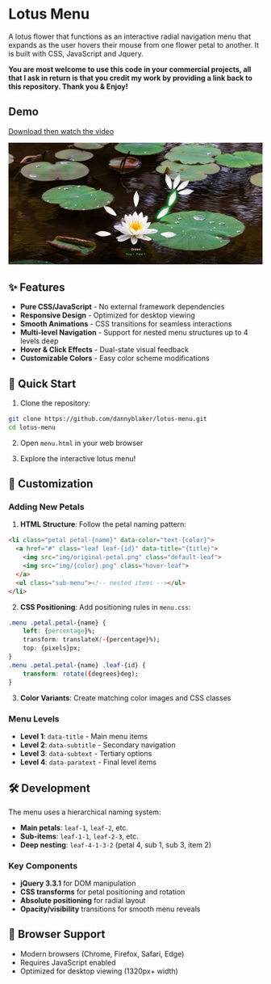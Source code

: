 # Lotus Menu

A lotus flower that functions as an interactive radial navigation menu that expands as the user hovers their mouse from one flower petal to another. It is built with CSS, JavaScript and Jquery.

**You are most welcome to use this code in your commercial projects, all that I ask in return is that you credit my work by providing a link back to this repository. Thank you & Enjoy!**

## Demo

[Download then watch the video](https://github.com/dannyblaker/lotus-menu/raw/refs/heads/main/readme_assets/demo.mp4)

![Lotus Menu Demo](readme_assets/demo.png)

## ✨ Features

- **Pure CSS/JavaScript** - No external framework dependencies
- **Responsive Design** - Optimized for desktop viewing
- **Smooth Animations** - CSS transitions for seamless interactions
- **Multi-level Navigation** - Support for nested menu structures up to 4 levels deep
- **Hover & Click Effects** - Dual-state visual feedback
- **Customizable Colors** - Easy color scheme modifications

## 🚀 Quick Start

1. Clone the repository:
```bash
git clone https://github.com/dannyblaker/lotus-menu.git
cd lotus-menu
```

2. Open `menu.html` in your web browser

3. Explore the interactive lotus menu!

## 🎨 Customization

### Adding New Petals

1. **HTML Structure**: Follow the petal naming pattern:
```html
<li class="petal petal-{name}" data-color="text-{color}">
  <a href="#" class="leaf leaf-{id}" data-title="{title}">
    <img src="img/original-petal.png" class="default-leaf">
    <img src="img/{color}.png" class="hover-leaf">
  </a>
  <ul class="sub-menu"><!-- nested items --></ul>
</li>
```

2. **CSS Positioning**: Add positioning rules in `menu.css`:
```css
.menu .petal.petal-{name} {
    left: {percentage}%;
    transform: translateX(-{percentage}%);
    top: {pixels}px;
}
.menu .petal.petal-{name} .leaf-{id} {
    transform: rotate({degrees}deg);
}
```

3. **Color Variants**: Create matching color images and CSS classes

### Menu Levels
- **Level 1**: `data-title` - Main menu items
- **Level 2**: `data-subtitle` - Secondary navigation
- **Level 3**: `data-subtext` - Tertiary options
- **Level 4**: `data-paratext` - Final level items

## 🛠️ Development

The menu uses a hierarchical naming system:
- **Main petals**: `leaf-1`, `leaf-2`, etc.
- **Sub-items**: `leaf-1-1`, `leaf-2-3`, etc.
- **Deep nesting**: `leaf-4-1-3-2` (petal 4, sub 1, sub 3, item 2)

### Key Components

- **jQuery 3.3.1** for DOM manipulation
- **CSS transforms** for petal positioning and rotation
- **Absolute positioning** for radial layout
- **Opacity/visibility** transitions for smooth menu reveals

## 🎯 Browser Support

- Modern browsers (Chrome, Firefox, Safari, Edge)
- Requires JavaScript enabled
- Optimized for desktop viewing (1320px+ width)